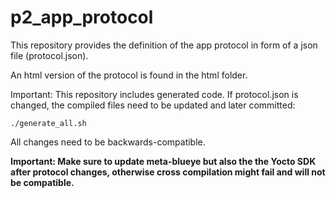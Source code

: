 # p2_app_protocol

This repository provides the definition of the app protocol in form of a json file (protocol.json).

An html version of the protocol is found in the html folder.

Important: This repository includes generated code. If protocol.json is changed, the compiled files need to be updated and later committed:
```
./generate_all.sh
```

All changes need to be backwards-compatible.

**Important:
Make sure to update meta-blueye but also the the Yocto SDK after protocol changes, otherwise cross compilation might fail and will not be compatible.**
